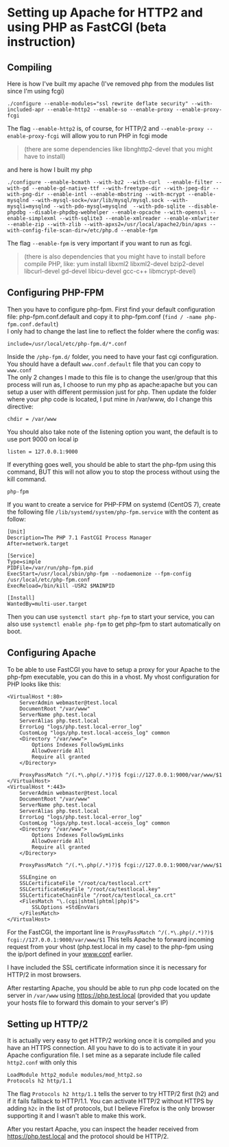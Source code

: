 # Setting up Apache for HTTP2 and using PHP as FastCGI (beta instruction)
## Compiling
Here is how I've built my apache (I've removed php from the modules list since I'm using fcgi)
```
./configure --enable-modules="ssl rewrite deflate security" --with-included-apr --enable-http2 --enable-so --enable-proxy --enable-proxy-fcgi
```

The flag ```--enable-http2``` is, of course, for HTTP/2 and ```--enable-proxy --enable-proxy-fcgi``` will allow you to run PHP in fcgi mode  
> (there are some dependencies like libnghttp2-devel that you might have to install)

and here is how I built my php
```
./configure --enable-bcmath --with-bz2 --with-curl  --enable-filter --with-gd --enable-gd-native-ttf --with-freetype-dir --with-jpeg-dir --with-png-dir --enable-intl --enable-mbstring --with-mcrypt --enable-mysqlnd --with-mysql-sock=/var/lib/mysql/mysql.sock --with-mysqli=mysqlnd --with-pdo-mysql=mysqlnd  --with-pdo-sqlite --disable-phpdbg --disable-phpdbg-webhelper --enable-opcache --with-openssl --enable-simplexml --with-sqlite3 --enable-xmlreader --enable-xmlwriter --enable-zip --with-zlib --with-apxs2=/usr/local/apache2/bin/apxs --with-config-file-scan-dir=/etc/php.d --enable-fpm
```
The flag ```--enable-fpm``` is very important if you want to run as fcgi.  
> (there is also dependencies that you might have to install before compile PHP, like: yum install libxml2 libxml2-devel bzip2-devel libcurl-devel gd-devel libicu-devel gcc-c++ libmcrypt-devel)

## Configuring PHP-FPM
Then you have to configure php-fpm. First find your default configuration file: php-fpm.conf.default and copy it to php-fpm.conf (```find / -name php-fpm.conf.default```)  
I only had to change the last line to reflect the folder where the config was:
```
include=/usr/local/etc/php-fpm.d/*.conf
```
Inside the ```/php-fpm.d/``` folder, you need to have your fast cgi configuration. You should have a default ```www.conf.default``` file that you can copy to ```www.conf```  
The only 2 changes I made to this file is to change the user/group that this process will run as, I choose to run my php as apache:apache but you can setup a user with different permission just for php. Then update the folder where your php code is located, I put mine in /var/www, do I change this directive:
```
chdir = /var/www
```
You should also take note of the listening option you want, the default is to use port 9000 on local ip
```
listen = 127.0.0.1:9000
```

If everything goes well, you should be able to start the php-fpm using this command, BUT this will not allow you to stop the process without using the kill command.
```
php-fpm
```

If you want to create a service for PHP-FPM on systemd (CentOS 7), create the following file ```/lib/systemd/system/php-fpm.service``` with the content as follow:
```
[Unit]
Description=The PHP 7.1 FastCGI Process Manager
After=network.target

[Service]
Type=simple
PIDFile=/var/run/php-fpm.pid
ExecStart=/usr/local/sbin/php-fpm --nodaemonize --fpm-config /usr/local/etc/php-fpm.conf
ExecReload=/bin/kill -USR2 $MAINPID

[Install]
WantedBy=multi-user.target
```

Then you can use ```systemctl start php-fpm``` to start your service, you can also use ```systemctl enable php-fpm``` to get php-fpm to start automatically on boot.

## Configuring Apache
To be able to use FastCGI you have to setup a proxy for your Apache to the php-fpm executable, you can do this in a vhost. My vhost configuration for PHP looks like this:
```
<VirtualHost *:80>
    ServerAdmin webmaster@test.local
    DocumentRoot "/var/www"
    ServerName php.test.local
    ServerAlias php.test.local
    ErrorLog "logs/php.test.local-error_log"
    CustomLog "logs/php.test.local-access_log" common
    <Directory "/var/www">
        Options Indexes FollowSymLinks
        AllowOverride All
        Require all granted
    </Directory>

    ProxyPassMatch ^/(.*\.php(/.*)?)$ fcgi://127.0.0.1:9000/var/www/$1
</VirtualHost>
<VirtualHost *:443>
    ServerAdmin webmaster@test.local
    DocumentRoot "/var/www"
    ServerName php.test.local
    ServerAlias php.test.local
    ErrorLog "logs/php.test.local-error_log"
    CustomLog "logs/php.test.local-access_log" common
    <Directory "/var/www">
        Options Indexes FollowSymLinks
        AllowOverride All
        Require all granted
    </Directory>

    ProxyPassMatch ^/(.*\.php(/.*)?)$ fcgi://127.0.0.1:9000/var/www/$1

    SSLEngine on
    SSLCertificateFile "/root/ca/testlocal.crt"
    SSLCertificateKeyFile "/root/ca/testlocal.key"
    SSLCertificateChainFile "/root/ca/testlocal_ca.crt"
    <FilesMatch "\.(cgi|shtml|phtml|php)$">
        SSLOptions +StdEnvVars
    </FilesMatch>
</VirtualHost>
```

For the FastCGI, the important line is ```ProxyPassMatch ^/(.*\.php(/.*)?)$ fcgi://127.0.0.1:9000/var/www/$1``` This tells Apache to forward incoming request from your vhost (php.test.local in my case) to the php-fpm using the ip/port defined in your www.conf earlier.

I have included the SSL certificate information since it is necessary for HTTP/2 in most browsers.

After restarting Apache, you should be able to run php code located on the server in ```/var/www``` using https://php.test.local (provided that you update your hosts file to forward this domain to your server's IP)

## Setting up HTTP/2
It is actually very easy to get HTTP/2 working once it is compiled and you have an HTTPS connection. All you have to do is to activate it in your Apache configuration file.
I set mine as a separate include file called ```http2.conf``` with only this
```
LoadModule http2_module modules/mod_http2.so
Protocols h2 http/1.1
```
The flag ```Protocols h2 http/1.1``` tells the server to try HTTP/2 first (h2) and if it fails fallback to HTTP/1.1. You can activate HTTP/2 without HTTPS by adding ```h2c``` in the list of protocols, but I believe Firefox is the only browser supporting it and I wasn't able to make this work.

After you restart Apache, you can inspect the header received from https://php.test.local and the protocol should be HTTP/2.

